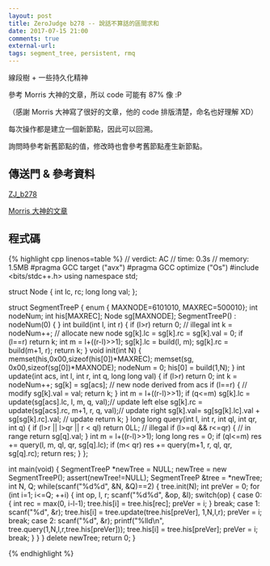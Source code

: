 ```yaml
---
layout: post
title: ZeroJudge b278 -- 說話不算話的區間求和
date: 2017-07-15 21:00
comments: true
external-url:
tags: segment_tree, persistent, rmq
---
```


線段樹 + 一些持久化精神

參考 Morris 大神的文章，所以 code 可能有 87% 像 :P

（感謝 Morris 大神寫了很好的文章，他的 code 排版清楚，命名也好理解 XD）

每次操作都是建立一個新節點，因此可以回溯。

詢問時參考新舊節點的值，修改時也會參考舊節點產生新節點。

## 傳送門 & 參考資料

[ZJ_b278](https://zerojudge.tw/ShowProblem?problemid=b278)

[Morris 大神的文章](http://morris821028.github.io/2014/08/30/oj/zj/b278/)


## 程式碼

{% highlight cpp linenos=table %}
// verdict: AC
// time:    0.3s
// memory:  1.5MB
#pragma GCC target ("avx")
#pragma GCC optimize ("Os")
#include <bits/stdc++.h>
using namespace std;

struct Node {
    int lc, rc;
    long long val;
};

struct SegmentTreeP {
    enum { MAXNODE=6101010, MAXREC=500010};
    int nodeNum;
    int his[MAXREC];
    Node sg[MAXNODE];
    SegmentTreeP() : nodeNum(0) { }
    int build(int l, int r) {
        if (l>r) return 0; // illegal
        int k = nodeNum++; // allocate new node
        sg[k].lc = sg[k].rc = sg[k].val = 0;
        if (l==r) return k;
        int m = l+((r-l)>>1);
        sg[k].lc = build(l, m);
        sg[k].rc = build(m+1, r);
        return k;
    }
    void init(int N) {
        memset(his,0x00,sizeof(his[0])*MAXREC);
        memset(sg, 0x00,sizeof(sg[0])*MAXNODE);
        nodeNum = 0;
        his[0] = build(1,N);
    }
    int update(int acs, int l, int r, int q, long long val) {
        if (l>r) return 0;
        int k = nodeNum++;
        sg[k] = sg[acs];   // new node derived from acs
        if (l==r) { // modify
            sg[k].val = val;
            return k;
        }
        int m = l+((r-l)>>1);
        if (q<=m)
            sg[k].lc = update(sg[acs].lc, l, m, q, val);// update left
        else
            sg[k].rc = update(sg[acs].rc, m+1, r, q, val);// update right
        sg[k].val= sg[sg[k].lc].val + sg[sg[k].rc].val; // update
        return k;
    }
    long long query(int l, int r, int ql, int qr, int q) {
        if (l>r || l>qr || r < ql) return 0LL; // illegal
        if (l>=ql && r<=qr) { // in range
            return sg[q].val;
        }
        int m = l+((r-l)>>1);
        long long res = 0;
        if (ql<=m)
            res += query(l, m, ql, qr, sg[q].lc);
        if (m< qr)
            res += query(m+1, r, ql, qr, sg[q].rc);
        return res;
    }
};

int main(void) {
    SegmentTreeP *newTree = NULL;
    newTree = new SegmentTreeP();
    assert(newTree!=NULL);
    SegmentTreeP &tree = *newTree;
    int N, Q;
    while(scanf("%d%d", &N, &Q)==2) {
        tree.init(N);
        int preVer = 0;
        for (int i=1; i<=Q; ++i) {
            int op, l, r;
            scanf("%d%d", &op, &l);
            switch(op) {
                case 0: {
                            int rec = max(0, i-l-1);
                            tree.his[i] = tree.his[rec];
                            preVer = i;
                        }
                        break;
                case 1:
                        scanf("%d", &r);
                        tree.his[i] = tree.update(tree.his[preVer], 1,N,l,r);
                        preVer = i;
                        break;
                case 2:
                        scanf("%d", &r);
                        printf("%lld\n", tree.query(1,N,l,r,tree.his[preVer]));
                        tree.his[i] = tree.his[preVer];
                        preVer = i;
                        break;
            }
        }
    }
    delete newTree;
    return 0;
}


{% endhighlight %}


